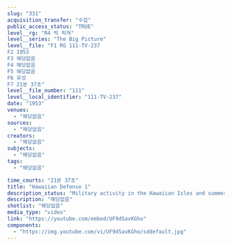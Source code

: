 ```yaml
---
slug: "331"
acquisition_transfer: "수집"
public_access_status: "TRUE"
level__rg: "R4 빅 픽쳐"
level__series: "The Big Picture"
level__file: "F1 RG 111-TV-237
F2 1953
F3 해당없음
F4 해당없음
F5 해당없음
F6 유성
F7 21분 37초"
level__file_number: "111"
level__local_identifier: "111-TV-237"
date: "1953"
venues: 
  - "해당없음"
sources: 
  - "해당없음"
creators: 
  - "해당없음"
subjects: 
  - "해당없음"
tags: 
  - "해당없음"

time_courts: "21분 37초"
title: "Hawaiian Defense 1"
description_status: "Military activity in the Hawaiian Isles and summer training of National Guard there."
description: "해당없음"
shotlist: "해당없음"
media_type: "video"
link: "https://youtube.com/embed/UF9dSavKGho"
components: 
  - "https://img.youtube.com/vi/UF9dSavKGho/sddefault.jpg"
---
```

